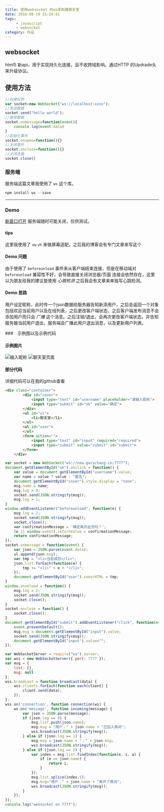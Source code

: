 ```yaml
---
title: 使用websocket 的ws库构建聊天室
date: 2016-08-19 15:29:41
tags: 
     - javascript
     - websocket
category: 作品
---
```


## websocket

html5 新api，用于实现持久化连接，且不收跨域影响。通过HTTP 的Updrade头来升级协议。

## 使用方法

```js
//创建实例
var socket=new WebSocket("ws://localhost:xxxx");
//发送数据
socket.send("hello world");
//接受数据
socket.onmessage=function(event){
	console.log(event.data)
}
//初始化事件
socket.onopen=function(){}
//关闭事件
socket.onclose=function(){}
//关闭连接
socket.close()
```

### 服务端

服务端这篇文章我使用了 `ws` 这个库。
```js
npm install ws --save
```

---

### Demo

<a href="/show/websocket.html">新窗口打开</a>
服务端随时可能关闭，仅供测试。

#### tips

这里我使用了 `vw` `vh` 来做屏幕适配，之后我的博客会有专门文章来写这个

#### Demo 问题

<!-- more -->

由于使用了 `beforeunload` 事件来从客户端结束连接，但是在移动端对 `beforeunload` 兼容性不好，会导致直接关闭浏览器/页面 连接会依然存在，这里以为朋友给我的建议是使用 *心跳检测* 之后我会有文章来单独写心跳检测。

#### Demo 思路

用户设定昵称，此时传一个json数据给服务器告知新添用户，之后会返回一个对象包括欢迎当前用户以及在线列表，之后更改客户端状态，之后客户端发布消息不会添加用户而只会 *广播* 这个消息。之后注销/退出，会再次更改客户端状态，并告知服务器当前用户退出，服务端会广播此用户退出消息，以及更新用户列表。

###　示例图以及示例代码

#### 示例图片

![输入昵称](/images/ws2.png)
![聊天室页面](/images/ws1.png)

#### 部分代码

详细代码可以在我的github查看

```html
<div class="container">
        <div id="cover">
            <input type="text" id="username" placeholder="请输入昵称">
            <input type="submit" id="ok" value="确定">
        </div>
        <ul id="ul">
            <li>聊天室</li>
        </ul>
        <ul id="user">
        </ul>
        <form action="">
            <input type="text" id="input" required="required">
            <input type="submit" value="submit" id="submit">
        </form>
    </div>
```

```js
var socket = new WebSocket("ws://new.garychang.cn:7777");
document.getElementById("ok").onclick = function() {
    var value = document.getElementById("username").value;
    var name = value ? value : "匿名";
    document.getElementById("cover").style.display = "none";
    msg.name = name;
    msg.log = 0;
    socket.send(JSON.stringify(msg));
    msg.log = 1;
}
window.addEventListener("beforeunload", function(e) {
    msg.log = 2;
    socket.send(JSON.stringify(msg));
    socket.close();
    var confirmationMessage = '确定离开此页吗？';
    (e || window.event).returnValue = confirmationMessage;
    return confirmationMessage;
});
socket.onmessage = function(event) {
    var json = JSON.parse(event.data);
    ul.append(json.msg);
    var tmp = "<li>当前成员</li>";
    json.list.forEach(function(e) {
        tmp += "<li>" + e + "</li>";
    });
    document.getElementById("user").innerHTML = tmp;
}
window.onunload = function() {
    msg.log = 2;
    socket.send(JSON.stringify(msg));
    socket.close();
}
socket.onclose = function() {
    socket.close();
}
document.getElementById("submit").addEventListener("click", function(event) {
    event.preventDefault();
    msg.msg = document.getElementById("input").value;
    socket.send(JSON.stringify(msg));
    document.getElementById("input").value="";
});
```

```node.js
var WebSocketServer = require("ws").Server;
var wss = new WebSocketServer({ port: 7777 });
var msg = {
    list: [],
    msg: null
};
wss.broadcast = function broadcast(data) {
    wss.clients.forEach(function each(client) {
        client.send(data);
    });
};
wss.on('connection', function connection(ws) {
    ws.on('message', function incoming(message) {
        var json = JSON.parse(message);
        if (json.log == 0) {
            msg.list.push(json.name);
            msg.msg = "用户：" + json.name + "已加入房间";
            wss.broadcast(JSON.stringify(msg));
        } else if (json.log == 1) {
            msg.msg = json.name + "：" + json.msg;
            wss.broadcast(JSON.stringify(msg));
        } else if (json.log == 2) {
            var index = msg.list.findIndex(function(e, i, a) {
                if (e == json.name) {
                    return i;
                }
            });
            msg.list.splice(index,1);
            msg.msg="用户：" + json.name + "离开了房间";
            wss.broadcast(JSON.stringify(msg));
        }
    });
});
console.log("websocket on 7777");
```